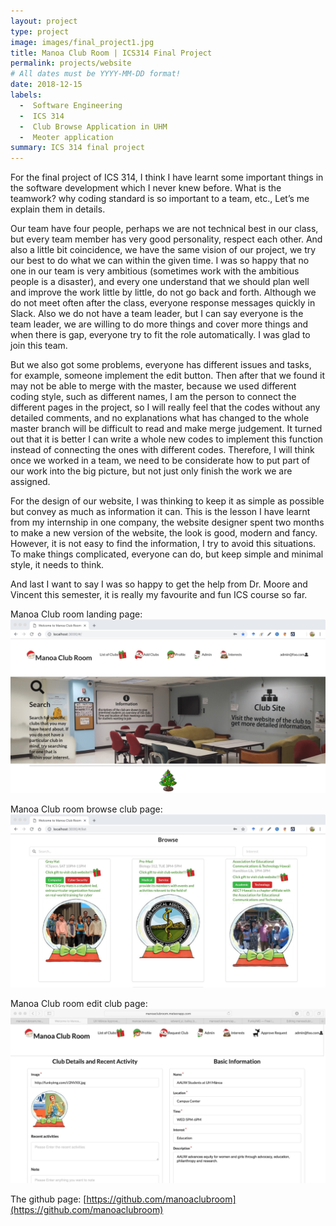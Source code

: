 ```yaml
---
layout: project
type: project
image: images/final_project1.jpg
title: Manoa Club Room | ICS314 Final Project
permalink: projects/website
# All dates must be YYYY-MM-DD format!
date: 2018-12-15
labels:
  -  Software Engineering
  -  ICS 314
  -  Club Browse Application in UHM
  -  Meoter application
summary: ICS 314 final project
---
```


For the final project of ICS 314, I think I have learnt some important things in the software development which I never knew before. What is the teamwork? why coding standard is so important to a team, etc., Let’s me explain them in details.

Our team have four people, perhaps we are not technical best in our class, but every team member has very good personality, respect each other.  And also a little bit coincidence, we have the same vision of our project, we try our best to do what we can within the given time. I was so happy that no one in our team is very ambitious (sometimes work with the ambitious people is a disaster), and every one understand that we should plan well and improve the work little by little, do not go back and forth. Although we do not meet often after the class, everyone response messages quickly in Slack. Also we do not have a team leader, but I can say everyone is the team leader, we are willing to do more things and cover more things and when there is gap, everyone try to fit the role automatically. I was glad to join this team.

But we also got some problems, everyone has different issues and tasks, for example, someone implement the edit button. Then after that we found it may not be able to merge with the master, because we used different coding style, such as different names, I am the person to connect the different pages in the project, so I will really feel that the codes without any detailed comments, and no explanations what has changed to the whole master branch will be difficult to read and make merge judgement. It turned out that it is better I can write a whole new codes to implement this function instead of connecting the ones with different codes. Therefore, I will think once we worked in a team, we need to be considerate how to put part of our work into the big picture, but not just only finish the work we are assigned.

For the design of our website, I was thinking to keep it as simple as possible but convey as much as information it can. This is the lesson I have learnt from my internship in one company, the website designer spent two months to make a new version of the website, the look is good, modern and fancy. However, it is not easy to find the information, I try to avoid this situations. To make things complicated, everyone can do, but keep simple and minimal style, it needs to think.

And last I want to say I was so happy to get the help from Dr. Moore and Vincent this semester, it is really my favourite and fun ICS course so far. 

Manoa Club room landing page:
<img class="ui image" src="../images/final_project1.jpg">

Manoa Club room browse club page:
<img class="ui image" src="../images/final_project2.jpg">

Manoa Club room edit club page:
<img class="ui image" src="../images/final_project3.jpg">


The github page: 
[https://github.com/manoaclubroom](https://github.com/manoaclubroom)
